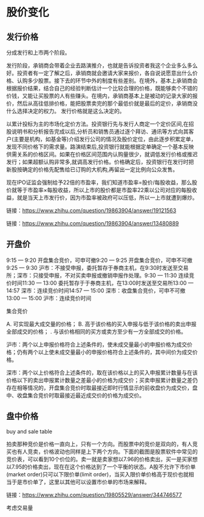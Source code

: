 # 股价变化

## 发行价格

分成发行和上市两个阶段。    

发行阶段，承销商会带着企业去路演推介，也就是告诉投资者我这个企业多么多么好。投资者有一定了解之后，承销商就会邀请大家来报价，各自说说愿意出什么价格、认购多少股票。接下去的环节中外的制度有些差别。在境外，基本上承销商会根据报价结果，结合自己的经验判断估计一个比较合理的价格，既能够卖个不错的价钱，又能让买股票的人有些赚头。在境内，承销商基本上是被动的记录大家的报价，然后从高往低排价格，能把股票卖完的那个最低价就是最后的定价，承销商没什么选择决定的权力。   发行价格就是这么决定的。

以累计投标为主的市场化定价方法。投资银行先与发行人商定一个定价区间,在招股说明书和分析报告完成以后,分析员和销售员通过逐个拜访、通讯等方式向其客户(主要是机构，如基金等)介绍发行公司的情况及股价定位，由此逐步积累定单，发现不同价格下的需求量。路演结束后,投资银行就能根据定单确定一个基本反映供需关系的价格区间。如果在价格区间范围内认购量很少，就调低发行价格或推迟发行；如果超额认购非常多,就调高发行价格。价格确定后，投资银行在发行时把新股按确定的价格先配售给已订购的大机构,再留出一定比例向公众发售。

现在IPO证监会强制给予22倍的市盈率，我们知道市盈率=股价/每股收益，那么股价就等于市盈率×每股收益，所以上市的股价都是市盈率22乘以公司对应的每股收益，就是当天上市发行价，因为市盈率被政府可以压低，所以一上市就遭到爆炒。

链接：https://www.zhihu.com/question/19863904/answer/19121563

链接：https://www.zhihu.com/question/19863904/answer/13480889




## 开盘价

9:15 —  9:20  开盘集合竞价，可申可撤9:20 —  9:25  开盘集合竞价，可申不可撤9:25 —  9:30  沪市：不接受申报，委托暂存于券商主机，在9:30时发送至交易所；深市：只接受申报，不对买卖申报或撤销申报作处理。9:30 — 11:30  连续竞价时间11:30 —
13:00  委托暂存于于券商主机，在13:00时发送至交易所13:00 —
14:57  深市：连续竞价时间14:57 —
15:00  深市：收盘集合竞价，可申不可撤13:00 —
15:00  沪市：连续竞价时间


集合竞价

A. 可实现最大成交量的价格； 
B. 高于该价格的买入申报与低于该价格的卖出申报全部成交的价格； 
. 与该价格相同的买方或卖方至少有一方全部成交的价格。 

沪市：两个以上申报价格符合上述条件的，使未成交量最小的申报价格为成交价格；仍有两个以上使未成交量最小的申报价格符合上述条件的，其中间价为成交价格。

深市：两个以上价格符合上述条件的，取在该价格以上的买入申报累计数量与在该价格以下的卖出申报累计数量之差最小的价格为成交价；买卖申报累计数量之差仍存在相等情况的，开盘集合竞价时取最接近即时行情显示的前收盘价为成交价，盘中、收盘集合竞价时取最接近最近成交价的价格为成交价。


## 盘中价格

buy and sale table

拍卖那种竞价是价格一直向上，只有一个方向。而股票中的竞价是双向的，有人竞买也有人竞卖，价格波动也同样是上下两个方向。下面的截图是股票软件中常见的竞价表，可以看到10个价位的。卖一就是卖家想以7.96的价格卖出，买一是买家想以7.95的价格卖出，现在在这个价格达到了一个平衡的状态。A股不允许下市价单(market order)只可以下限价单(limit order)，当买入限价单价格高于现价也就相当于是市价单了，这里以其他可以设置市价单的市场来解释。


链接：https://www.zhihu.com/question/19805529/answer/344746577


考虑交易量